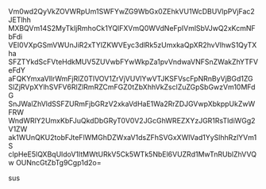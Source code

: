 Vm0wd2QyVkZOVWRpUm1SWFYwZG9WbGx0ZEhkVU1WcDBUVlpPVjFac2JETlhh
MXBQVm14S2MyTkljRmhoCk1YQlFXVmQ0WVdNeFpIVmlSbVJwQ2xKcmNFbFdi
VEI0VXpGSmVWUnJiR2xTYlZKWVEyc3dlRk5zUmxkaQpXR2hvVlhwS1QyTXha
SFZTYkdScFVteHdkMUV5ZUVwbFYwWkpZa1pvVndwaVNFSnZWakZhYTFVeFdY
aFQKYmxaVllrWmFjRlZ0TlVOV1ZrVjVUVlYwVTJKSFVscFpNRnByVjBGd1ZG
SlZjRVpXYlhSVFV6RlZlRmRZCmFGZ0tZbXhhVkZsclZuZGpSbGwzVm10MFdG
SnJWalZhVldSSFZURmFjbGRzV2xkaVdHaE1Wa2RrZDJGVwpXbkppUkZwWFRW
WndWRlY2UmxKbFJuQkdDbGRyT0V0V2JGcGhWREZXYzJGR1RsTldiWGg2V1ZW
ak1WUnQKU2tobFJteFlWMGhDZWxaV1dsZFhSVGxXWlVad1YySlhhRzlYVm1S
clpHeE5lQXBqUldoV1ltMWtURkV5Ck5WTk5NbEl6VUZRd1MwTnRUblZhVVQw
OUNncGtZbTg9Cgp1d2o=

sus